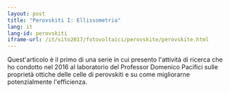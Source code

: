 ```yaml
---
layout: post
title: "Perovskiti I: Ellissometria"
lang: it
lang-id: perovskiti
iframe-url: /it/sito2017/fotovoltaici/perovskite/perovskite.html
---
```


Quest'articolo è il primo di una serie in cui presento l'attività di ricerca
che ho condotto nel 2016 al laboratorio del Professor Domenico Pacifici sulle
proprietà ottiche delle celle di perovskiti e su come migliorarne potenzialmente
l'efficienza.
